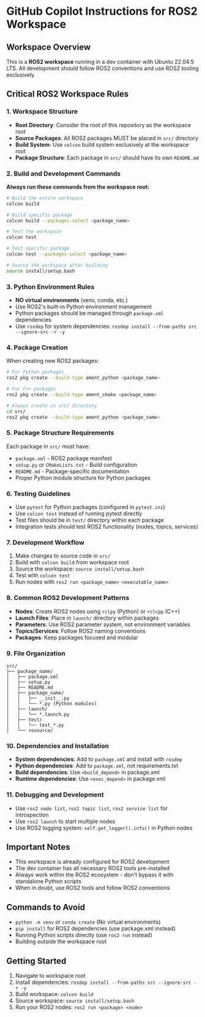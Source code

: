 # GitHub Copilot Instructions for ROS2 Workspace

## Workspace Overview
This is a **ROS2 workspace** running in a dev container with Ubuntu 22.04.5 LTS. All development should follow ROS2 conventions and use ROS2 tooling exclusively.

## Critical ROS2 Workspace Rules

### 1. Workspace Structure
- **Root Directory**: Consider the root of this repository as the workspace root
- **Source Packages**: All ROS2 packages MUST be placed in `src/` directory
- **Build System**: Use `colcon` build system exclusively at the workspace root
- **Package Structure**: Each package in `src/` should have its own `README.md`

### 2. Build and Development Commands
**Always run these commands from the workspace root:**

```bash
# Build the entire workspace
colcon build

# Build specific package
colcon build --packages-select <package_name>

# Test the workspace
colcon test

# Test specific package
colcon test --packages-select <package_name>

# Source the workspace after building
source install/setup.bash
```

### 3. Python Environment Rules
- **NO virtual environments** (venv, conda, etc.)
- Use ROS2's built-in Python environment management
- Python packages should be managed through `package.xml` dependencies
- Use `rosdep` for system dependencies: `rosdep install --from-paths src --ignore-src -r -y`

### 4. Package Creation
When creating new ROS2 packages:

```bash
# For Python packages
ros2 pkg create --build-type ament_python <package_name>

# For C++ packages  
ros2 pkg create --build-type ament_cmake <package_name>

# Always create in src/ directory
cd src/
ros2 pkg create --build-type ament_python <package_name>
```

### 5. Package Structure Requirements
Each package in `src/` must have:
- `package.xml` - ROS2 package manifest
- `setup.py` or `CMakeLists.txt` - Build configuration
- `README.md` - Package-specific documentation
- Proper Python module structure for Python packages

### 6. Testing Guidelines
- Use `pytest` for Python packages (configured in `pytest.ini`)
- Use `colcon test` instead of running pytest directly
- Test files should be in `test/` directory within each package
- Integration tests should test ROS2 functionality (nodes, topics, services)

### 7. Development Workflow
1. Make changes to source code in `src/`
2. Build with `colcon build` from workspace root
3. Source the workspace: `source install/setup.bash`
4. Test with `colcon test`
5. Run nodes with `ros2 run <package_name> <executable_name>`

### 8. Common ROS2 Development Patterns
- **Nodes**: Create ROS2 nodes using `rclpy` (Python) or `rclcpp` (C++)
- **Launch Files**: Place in `launch/` directory within packages
- **Parameters**: Use ROS2 parameter system, not environment variables
- **Topics/Services**: Follow ROS2 naming conventions
- **Packages**: Keep packages focused and modular

### 9. File Organization
```
src/
├── package_name/
│   ├── package.xml
│   ├── setup.py
│   ├── README.md
│   ├── package_name/
│   │   ├── __init__.py
│   │   └── *.py (Python modules)
│   ├── launch/
│   │   └── *.launch.py
│   ├── test/
│   │   └── test_*.py
│   └── resource/
```

### 10. Dependencies and Installation
- **System dependencies**: Add to `package.xml` and install with `rosdep`
- **Python dependencies**: Add to `package.xml`, not requirements.txt
- **Build dependencies**: Use `<build_depend>` in package.xml
- **Runtime dependencies**: Use `<exec_depend>` in package.xml

### 11. Debugging and Development
- Use `ros2 node list`, `ros2 topic list`, `ros2 service list` for introspection
- Use `ros2 launch` to start multiple nodes
- Use ROS2 logging system: `self.get_logger().info()` in Python nodes

## Important Notes
- This workspace is already configured for ROS2 development
- The dev container has all necessary ROS2 tools pre-installed
- Always work within the ROS2 ecosystem - don't bypass it with standalone Python scripts
- When in doubt, use ROS2 tools and follow ROS2 conventions

## Commands to Avoid
- `python -m venv` or `conda create` (No virtual environments)
- `pip install` for ROS2 dependencies (use package.xml instead)
- Running Python scripts directly (use `ros2 run` instead)
- Building outside the workspace root

## Getting Started
1. Navigate to workspace root
2. Install dependencies: `rosdep install --from-paths src --ignore-src -r -y`
3. Build workspace: `colcon build`
4. Source workspace: `source install/setup.bash`
5. Run your ROS2 nodes: `ros2 run <package> <node>`